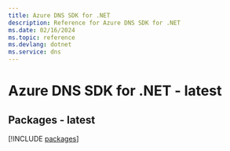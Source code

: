 ```yaml
---
title: Azure DNS SDK for .NET
description: Reference for Azure DNS SDK for .NET
ms.date: 02/16/2024
ms.topic: reference
ms.devlang: dotnet
ms.service: dns
---
```

# Azure DNS SDK for .NET - latest
## Packages - latest
[!INCLUDE [packages](dns-index.md)]